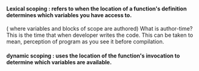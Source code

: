 #### Lexical scoping : refers to when the location of a function's definition determines which variables you have access to.
( where variables and blocks of scope are authored)
What is author-time?
This is the time that when developer writes the code. This can be taken to mean, perception of program as you see it before compilation.

#### dynamic scoping : uses the location of the function's invocation to determine which variables are available.

